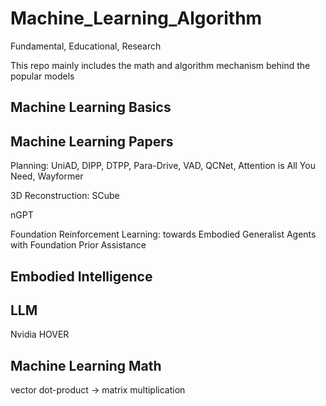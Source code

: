 # Machine_Learning_Algorithm
Fundamental, Educational, Research 

This repo mainly includes the math and algorithm mechanism behind the popular models

## Machine Learning Basics

## Machine Learning Papers 

Planning: UniAD, DIPP, DTPP, Para-Drive, VAD, QCNet, Attention is All You Need, Wayformer

3D Reconstruction: SCube


nGPT



Foundation Reinforcement Learning: towards Embodied Generalist Agents with Foundation Prior Assistance


## Embodied Intelligence

## LLM 
Nvidia HOVER



## Machine Learning Math
vector dot-product -> matrix multiplication